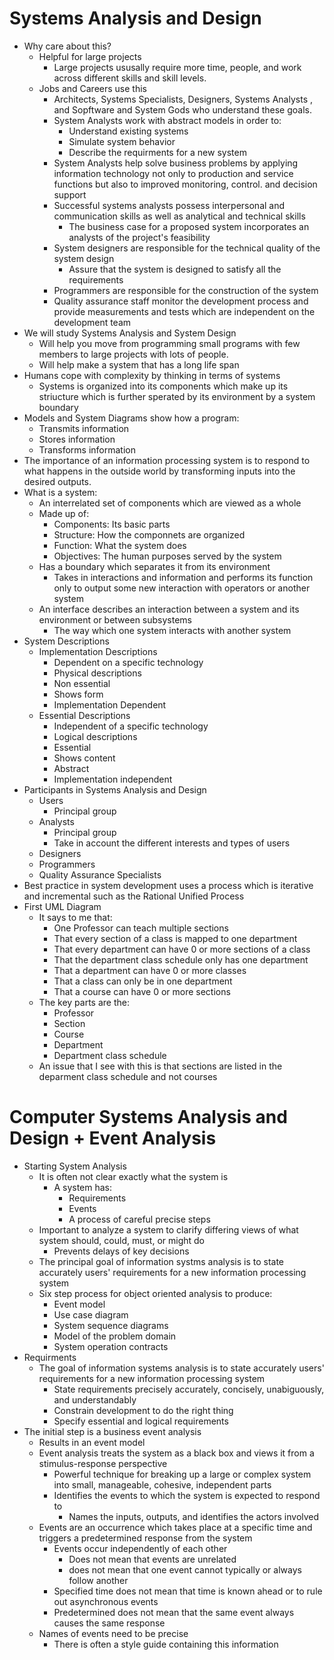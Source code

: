 # Systems Analysis and Design
- Why care about this?
    - Helpful for large projects
        - Large projects ususally require more time, people, and work across different skills and skill levels.
    - Jobs and Careers use this
        - Architects, Systems Specialists, Designers, Systems Analysts , and Sopftware and System Gods who understand these goals.
        - System Analysts work with abstract models in order to:
            - Understand existing systems
            - Simulate system behavior
            - Describe the requirments for a new system
        - System Analysts help solve business problems by applying information technology not only to production and service functions but also to improved monitoring, control. and decision support
        - Successful systems analysts possess interpersonal and communication skills as well as analytical and technical skills
            - The business case for a proposed system incorporates an analysts of the project's feasibility
        - System designers are responsible for the technical quality of the system design
            - Assure that the system is designed to satisfy all the requirements
        - Programmers are responsible for the construction of the system
        - Quality assurance staff monitor the development process and provide measurements and tests which are independent on the development team
- We will study Systems Analysis and System Design
    - Will help you move from programming small programs with few members to large projects with lots of people.
    - Will help make a system that has a long life span
- Humans cope with complexity by thinking in terms of systems
    - Systems is organized into its components which make up its striucture which is further sperated by its environment by a system boundary
- Models and System Diagrams show how a program:
    - Transmits information
    - Stores information
    - Transforms information
- The importance of an information processing system is to respond to what happens in the outside world by transforming inputs into the desired outputs.
- What is a system:
    - An interrelated set of components which are viewed as a whole
    - Made up of:
        - Components: Its basic parts
        - Structure: How the componnets are organized
        - Function: What the system does
        - Objectives: The human purposes served by the system
    - Has a boundary which separates it from its environment
        - Takes in interactions and information and performs its function only to output some new interaction with operators or another system
    - An interface describes an interaction between a system and its environment or between subsystems
        - The way which one system interacts with another system
- System Descriptions
    - Implementation Descriptions
        - Dependent on a specific technology
        - Physical descriptions
        - Non essential
        - Shows form
        - Implementation Dependent
    - Essential Descriptions
        - Independent of a specific technology
        - Logical descriptions
        - Essential
        - Shows content
        - Abstract
        - Implementation independent
- Participants in Systems Analysis and Design
    - Users
        - Principal group
    - Analysts
        - Principal group
        - Take in account the different interests and types of users
    - Designers
    - Programmers
    - Quality Assurance Specialists
- Best practice in system development uses a process which is iterative and incremental such as the Rational Unified Process
- First UML Diagram
    - It says to me that:
        - One Professor can teach multiple sections
        - That every section of a class is mapped to one department
        - That every department can have 0 or more sections of a class
        - That the department class schedule only has one department
        - That a department can have 0 or more classes
        - That a class can only be in one department
        - That a course can have 0 or more sections
    - The key parts are the:
        - Professor
        - Section
        - Course
        - Department
        - Department class schedule
    - An issue that I see with this is that sections are listed in the deparment class schedule and not courses

# Computer Systems Analysis and Design + Event Analysis
- Starting System Analysis
    - It is often not clear exactly what the system is
        - A system has:
            - Requirements
            - Events
            - A process of careful precise steps
    - Important to analyze a system to clarify differing views of what system should, could, must, or might do
        - Prevents delays of key decisions
    - The principal goal of information systms analysis is to state accurately users' requirements for a new information processing system
    - Six step process for object oriented analysis to produce:
        - Event model
        - Use case diagram
        - System sequence diagrams
        - Model of the problem domain
        - System operation contracts
- Requirments
    - The goal of information systems analysis is to state accurately users' requirements for a new information processing system
        - State requirements precisely accurately, concisely, unabiguously, and understandably
        - Constrain development to do the right thing
        - Specify essential and logical requirements
- The initial step is a business event analysis
    - Results in an event model
    - Event analysis treats the system as a black box and views it from a stimulus-response perspective
        - Powerful technique for breaking up a large or complex system into small, manageable, cohesive, independent parts
        - Identifies the events to which the system is expected to respond to
            - Names the inputs, outputs, and identifies the actors involved
    - Events are an occurrence which takes place at a specific time and triggers a predetermined response from the system
        - Events occur independently of each other
            - Does not mean that events are unrelated
            - does not mean that one event cannot typically or always follow another
        - Specified time does not mean that time is known ahead or to rule out asynchronous events
        - Predetermined does not mean that the same event always causes the same response
    - Names of events need to be precise
        - There is often a style guide containing this information
